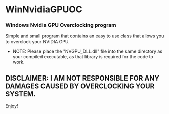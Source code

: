 # WinNvidiaGPUOC

### Windows Nvidia GPU Overclocking program 
Simple and small program that contains an easy to use class that allows you to overclock your NVIDIA GPU.


- NOTE: Please place the "NVGPU_DLL.dll" file into the same directory as your compiled executable, as that library is required for the code to work.
## DISCLAIMER: I AM NOT RESPONSIBLE FOR ANY DAMAGES CAUSED BY OVERCLOCKING YOUR SYSTEM.

Enjoy!
